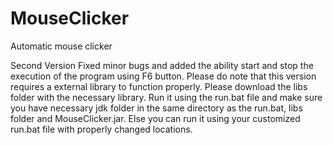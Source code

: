 # MouseClicker
Automatic mouse clicker

Second Version
Fixed minor bugs and added the ability start and stop the execution of the program using F6 button.
Please do note that this version requires a external library to function properly. Please download the libs folder with the necessary library.
Run it using the run.bat file and make sure you have necessary jdk folder in the same directory as the run.bat, libs folder and MouseClicker.jar.
Else you can run it using your customized run.bat file with properly changed locations.
